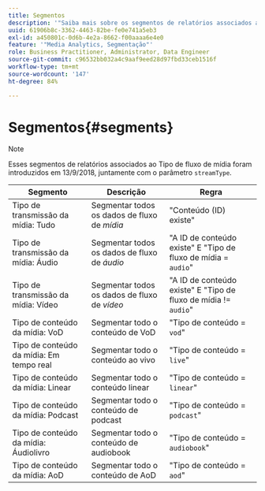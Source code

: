 ```yaml
---
title: Segmentos
description: '"Saiba mais sobre os segmentos de relatórios associados ao Tipo de fluxo de mídia, incluindo o Segmento, a Descrição e a Regra para o Tipo de fluxo de mídia."'
uuid: 61906b8c-3362-4463-82be-fe0e741a5eb3
exl-id: a450801c-0d6b-4e2a-8662-f00aaaa6e4e0
feature: '"Media Analytics, Segmentação"'
role: Business Practitioner, Administrator, Data Engineer
source-git-commit: c96532bb032a4c9aaf9eed28d97fbd33ceb1516f
workflow-type: tm+mt
source-wordcount: '147'
ht-degree: 84%

---
```


# Segmentos{#segments}

>[!NOTE]
>
>Esses segmentos de relatórios associados ao Tipo de fluxo de mídia foram introduzidos em 13/9/2018, juntamente com o parâmetro `streamType`.

| Segmento | Descrição | Regra |
|---|---|---|
| Tipo de transmissão da mídia: Tudo | Segmentar todos os dados de fluxo de *mídia* | &quot;Conteúdo (ID) existe&quot; |
| Tipo de transmissão da mídia: Áudio | Segmentar todos os dados de fluxo de *áudio* | &quot;A ID de conteúdo existe&quot; E &quot;Tipo de fluxo de mídia = `audio`&quot; |
| Tipo de transmissão da mídia: Vídeo | Segmentar todos os dados de fluxo de *vídeo* | &quot;A ID de conteúdo existe&quot; E &quot;Tipo de fluxo de mídia != `audio`&quot; |
| Tipo de conteúdo da mídia: VoD | Segmentar todo o conteúdo de VoD | &quot;Tipo de conteúdo = `vod`&quot; |
| Tipo de conteúdo da mídia: Em tempo real | Segmentar todo o conteúdo ao vivo | &quot;Tipo de conteúdo = `live`&quot; |
| Tipo de conteúdo da mídia: Linear | Segmentar todo o conteúdo linear | &quot;Tipo de conteúdo = `linear`&quot; |
| Tipo de conteúdo da mídia: Podcast | Segmentar todo o conteúdo de podcast | &quot;Tipo de conteúdo = `podcast`&quot; |
| Tipo de conteúdo da mídia: Áudiolivro | Segmentar todo o conteúdo de audiobook | &quot;Tipo de conteúdo = `audiobook`&quot; |
| Tipo de conteúdo da mídia: AoD | Segmentar todo o conteúdo de AoD | &quot;Tipo de conteúdo = `aod`&quot; |
